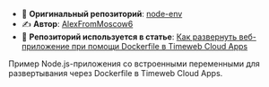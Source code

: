 - 🔗 **Оригинальный репозиторий**: [node-env](https://github.com/AlexFromMoscow6/node-env) 
- ✍️ **Автор**: [AlexFromMoscow6](https://github.com/AlexFromMoscow6)
- 📖 **Репозиторий используется в статье**: [Как развернуть веб-приложение при помощи Dockerfile в Timeweb Cloud Apps](https://timeweb.cloud/tutorials/cloud/kak-razvernut-veb-prilozhenie-pri-pomoshchi-dockerfile)

Пример Node.js-приложения со встроенными переменными для развертывания через Dockerfile в Timeweb Cloud Apps.
